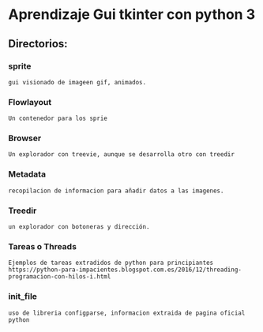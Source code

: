 # Aprendizaje Gui tkinter con python 3
## Directorios:

### sprite
	gui visionado de imageen gif, animados.
### Flowlayout
 	Un contenedor para los sprie
### Browser
	Un explorador con treevie, aunque se desarrolla otro con treedir
### Metadata
	recopilacion de informacion para añadir datos a las imagenes.
### Treedir
	un explorador con botoneras y dirección.
### Tareas o Threads
  	Ejemplos de tareas extradidos de python para principiantes https://python-para-impacientes.blogspot.com.es/2016/12/threading-programacion-con-hilos-i.html

### init_file
	uso de libreria configparse, informacion extraida de pagina oficial python
    